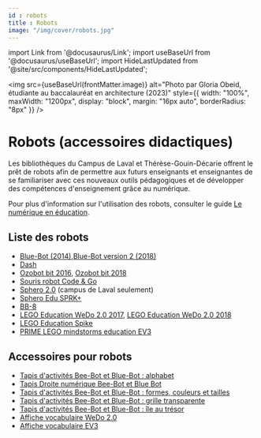 ```yaml
---
id : robots
title : Robots
image: "/img/cover/robots.jpg"
---
```


import Link from '@docusaurus/Link';
import useBaseUrl from '@docusaurus/useBaseUrl';
import HideLastUpdated from '@site/src/components/HideLastUpdated';

<img 
  src={useBaseUrl(frontMatter.image)} 
  alt="Photo par Gloria Obeid, étudiante au baccalauréat en architecture (2023)"
  style={{
    width: "100%",
    maxWidth: "1200px",
    display: "block",
    margin: "16px auto",
    borderRadius: "8px"
  }} 
/>

# Robots (accessoires didactiques)

Les bibliothèques du Campus de Laval et Thérèse-Gouin-Décarie offrent le prêt de robots afin de permettre aux futurs enseignants et enseignantes de se familiariser avec ces nouveaux outils pédagogiques et de développer des compétences d'enseignement grâce au numérique.

Pour plus d'information sur l'utilisation des robots, consulter le guide [Le numérique en éducation](https://bib.umontreal.ca/education-psychoeducation/numerique-education).

## Liste des robots

- [Blue-Bot (2014)](https://umontreal.on.worldcat.org/oclc/1047528364?_gl=1*1lt3bt8*_ga*NDkwNjAwMjE2LjE2OTY5MDQ4NTM.*_ga_V8J6YFFD4F*MTcxMzk3NjU0Ni4xOTguMS4xNzEzOTc2OTU5LjAuMC4w),[Blue-Bot version 2 (2018)](https://umontreal.on.worldcat.org/oclc/1154693362?_gl=1*1r4wi2k*_ga*NDkwNjAwMjE2LjE2OTY5MDQ4NTM.*_ga_V8J6YFFD4F*MTcxNjk5MzY1MC4yODYuMS4xNzE2OTkzOTg2LjAuMC4w)
- [Dash](https://umontreal.on.worldcat.org/oclc/1051776121?_gl=1*11nle3q*_ga*NDkwNjAwMjE2LjE2OTY5MDQ4NTM.*_ga_V8J6YFFD4F*MTcxNjk5MzY1MC4yODYuMS4xNzE2OTkzOTg2LjAuMC4w)
- [Ozobot bit 2016](https://umontreal.on.worldcat.org/oclc/1047747406?_gl=1*11nle3q*_ga*NDkwNjAwMjE2LjE2OTY5MDQ4NTM.*_ga_V8J6YFFD4F*MTcxNjk5MzY1MC4yODYuMS4xNzE2OTkzOTg2LjAuMC4w), [Ozobot bit 2018](https://umontreal.on.worldcat.org/oclc/1154697678?_gl=1*11nle3q*_ga*NDkwNjAwMjE2LjE2OTY5MDQ4NTM.*_ga_V8J6YFFD4F*MTcxNjk5MzY1MC4yODYuMS4xNzE2OTkzOTg2LjAuMC4w)
- [Souris robot Code & Go](https://umontreal.on.worldcat.org/oclc/1049809841?_gl=1*11nle3q*_ga*NDkwNjAwMjE2LjE2OTY5MDQ4NTM.*_ga_V8J6YFFD4F*MTcxNjk5MzY1MC4yODYuMS4xNzE2OTkzOTg2LjAuMC4w)
- [Sphero 2.0](https://umontreal.on.worldcat.org/oclc/1076651225?_gl=1*11nle3q*_ga*NDkwNjAwMjE2LjE2OTY5MDQ4NTM.*_ga_V8J6YFFD4F*MTcxNjk5MzY1MC4yODYuMS4xNzE2OTkzOTg2LjAuMC4w) (campus de Laval seulement)
- [Sphero Edu SPRK+](https://umontreal.on.worldcat.org/oclc/1052788804?_gl=1*11nle3q*_ga*NDkwNjAwMjE2LjE2OTY5MDQ4NTM.*_ga_V8J6YFFD4F*MTcxNjk5MzY1MC4yODYuMS4xNzE2OTkzOTg2LjAuMC4w)
- [BB-8](https://umontreal.on.worldcat.org/oclc/1077361218?_gl=1*1wme2er*_ga*NDkwNjAwMjE2LjE2OTY5MDQ4NTM.*_ga_V8J6YFFD4F*MTcxNjk5MzY1MC4yODYuMS4xNzE2OTkzOTg2LjAuMC4w)
- [LEGO Education WeDo 2.0 2017](https://umontreal.on.worldcat.org/oclc/1053531426?_gl=1*1wme2er*_ga*NDkwNjAwMjE2LjE2OTY5MDQ4NTM.*_ga_V8J6YFFD4F*MTcxNjk5MzY1MC4yODYuMS4xNzE2OTkzOTg2LjAuMC4w), [LEGO Education WeDo 2.0 2018](https://umontreal.on.worldcat.org/oclc/1109734083?_gl=1*1wme2er*_ga*NDkwNjAwMjE2LjE2OTY5MDQ4NTM.*_ga_V8J6YFFD4F*MTcxNjk5MzY1MC4yODYuMS4xNzE2OTkzOTg2LjAuMC4w)
- [LEGO Education Spike](https://umontreal.on.worldcat.org/oclc/1154694499?_gl=1*1wme2er*_ga*NDkwNjAwMjE2LjE2OTY5MDQ4NTM.*_ga_V8J6YFFD4F*MTcxNjk5MzY1MC4yODYuMS4xNzE2OTkzOTg2LjAuMC4w)
- [PRIME LEGO mindstorms education EV3](https://umontreal.on.worldcat.org/oclc/1135286606?_gl=1*1wme2er*_ga*NDkwNjAwMjE2LjE2OTY5MDQ4NTM.*_ga_V8J6YFFD4F*MTcxNjk5MzY1MC4yODYuMS4xNzE2OTkzOTg2LjAuMC4w)


## Accessoires pour robots

- [Tapis d'activités Bee-Bot et Blue-Bot : alphabet](https://umontreal.on.worldcat.org/oclc/1082183720?_gl=1*1wme2er*_ga*NDkwNjAwMjE2LjE2OTY5MDQ4NTM.*_ga_V8J6YFFD4F*MTcxNjk5MzY1MC4yODYuMS4xNzE2OTkzOTg2LjAuMC4w)
- [Tapis Droite numérique Bee-Bot et Blue Bot](https://umontreal.on.worldcat.org/oclc/1081427042?_gl=1*1wme2er*_ga*NDkwNjAwMjE2LjE2OTY5MDQ4NTM.*_ga_V8J6YFFD4F*MTcxNjk5MzY1MC4yODYuMS4xNzE2OTkzOTg2LjAuMC4w)
- [Tapis d'activités Bee-Bot et Blue-Bot : formes, couleurs et tailles](https://umontreal.on.worldcat.org/oclc/1082213447?_gl=1*14wip2h*_ga*NDkwNjAwMjE2LjE2OTY5MDQ4NTM.*_ga_V8J6YFFD4F*MTcxNjk5MzY1MC4yODYuMS4xNzE2OTkzOTg2LjAuMC4w)
- [Tapis d'activités Bee-Bot et Blue-Bot : grille transparente](https://umontreal.on.worldcat.org/oclc/1082163464?_gl=1*14wip2h*_ga*NDkwNjAwMjE2LjE2OTY5MDQ4NTM.*_ga_V8J6YFFD4F*MTcxNjk5MzY1MC4yODYuMS4xNzE2OTkzOTg2LjAuMC4w)
- [Tapis d'activités Bee-Bot et Blue-Bot : île au trésor](https://umontreal.on.worldcat.org/oclc/1135201617?_gl=1*14wip2h*_ga*NDkwNjAwMjE2LjE2OTY5MDQ4NTM.*_ga_V8J6YFFD4F*MTcxNjk5MzY1MC4yODYuMS4xNzE2OTkzOTg2LjAuMC4w)
- [Affiche vocabulaire WeDo 2.0](https://umontreal.on.worldcat.org/oclc/1082302395?_gl=1*14wip2h*_ga*NDkwNjAwMjE2LjE2OTY5MDQ4NTM.*_ga_V8J6YFFD4F*MTcxNjk5MzY1MC4yODYuMS4xNzE2OTkzOTg2LjAuMC4w)
- [Affiche vocabulaire EV3](https://umontreal.on.worldcat.org/oclc/1089200739?_gl=1*14wip2h*_ga*NDkwNjAwMjE2LjE2OTY5MDQ4NTM.*_ga_V8J6YFFD4F*MTcxNjk5MzY1MC4yODYuMS4xNzE2OTkzOTg2LjAuMC4w)
